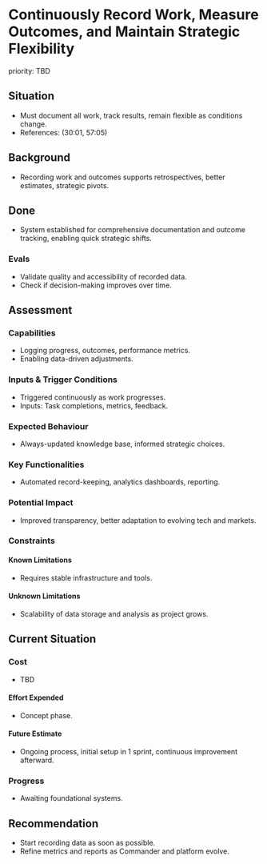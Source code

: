 # Continuously Record Work, Measure Outcomes, and Maintain Strategic Flexibility

priority: TBD

## Situation

- Must document all work, track results, remain flexible as conditions change.
- References: (30:01, 57:05)

## Background

- Recording work and outcomes supports retrospectives, better estimates,
  strategic pivots.

## Done

- System established for comprehensive documentation and outcome tracking,
  enabling quick strategic shifts.

### Evals

- Validate quality and accessibility of recorded data.
- Check if decision-making improves over time.

## Assessment

### Capabilities

- Logging progress, outcomes, performance metrics.
- Enabling data-driven adjustments.

### Inputs & Trigger Conditions

- Triggered continuously as work progresses.
- Inputs: Task completions, metrics, feedback.

### Expected Behaviour

- Always-updated knowledge base, informed strategic choices.

### Key Functionalities

- Automated record-keeping, analytics dashboards, reporting.

### Potential Impact

- Improved transparency, better adaptation to evolving tech and markets.

### Constraints

#### Known Limitations

- Requires stable infrastructure and tools.

#### Unknown Limitations

- Scalability of data storage and analysis as project grows.

## Current Situation

### Cost

- TBD

#### Effort Expended

- Concept phase.

#### Future Estimate

- Ongoing process, initial setup in 1 sprint, continuous improvement afterward.

### Progress

- Awaiting foundational systems.

## Recommendation

- Start recording data as soon as possible.
- Refine metrics and reports as Commander and platform evolve.
